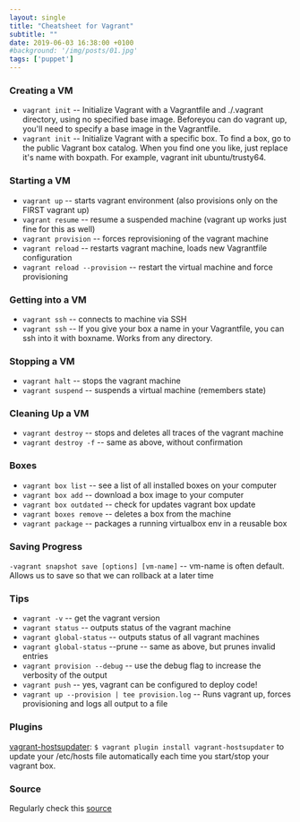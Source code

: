 ```yaml
---
layout: single
title: "Cheatsheet for Vagrant"
subtitle: ""
date: 2019-06-03 16:38:00 +0100
#background: '/img/posts/01.jpg'
tags: ['puppet']
---
```




### Creating a VM
* ``vagrant init`` -- Initialize Vagrant with a Vagrantfile and ./.vagrant directory, using no specified base image. Beforeyou can do vagrant up, you'll need to specify a base image in the Vagrantfile.
* ``vagrant init`` -- Initialize Vagrant with a specific box. To find a box, go to the public Vagrant box catalog. When you find one you like, just replace it's name with boxpath. For example, vagrant init ubuntu/trusty64.


### Starting a VM
* ``vagrant up`` -- starts vagrant environment (also provisions only on the FIRST vagrant up)
* ``vagrant resume`` -- resume a suspended machine (vagrant up works just fine for this as well)
* ``vagrant provision`` -- forces reprovisioning of the vagrant machine
* ``vagrant reload`` -- restarts vagrant machine, loads new Vagrantfile configuration
* ``vagrant reload --provision`` -- restart the virtual machine and force provisioning


### Getting into a VM
* ``vagrant ssh`` -- connects to machine via SSH
* ``vagrant ssh`` -- If you give your box a name in your Vagrantfile, you can ssh into it with boxname. Works from any directory.


### Stopping a VM
* ``vagrant halt`` -- stops the vagrant machine
* ``vagrant suspend`` -- suspends a virtual machine (remembers state)


### Cleaning Up a VM
* ``vagrant destroy`` -- stops and deletes all traces of the vagrant machine
* ``vagrant destroy -f`` -- same as above, without confirmation


### Boxes
* ``vagrant box list`` -- see a list of all installed boxes on your computer
* ``vagrant box add`` -- download a box image to your computer
* ``vagrant box outdated`` -- check for updates vagrant box update
* ``vagrant boxes remove`` -- deletes a box from the machine
* ``vagrant package`` -- packages a running virtualbox env in a reusable box


### Saving Progress

``-vagrant snapshot save [options] [vm-name]`` -- vm-name is often default. Allows us to save so that we can rollback at a later time



### Tips
* ``vagrant -v`` -- get the vagrant version
* ``vagrant status`` -- outputs status of the vagrant machine
* ``vagrant global-status`` -- outputs status of all vagrant machines
* ``vagrant global-status`` --prune -- same as above, but prunes invalid entries
* ``vagrant provision --debug`` -- use the debug flag to increase the verbosity of the output
* ``vagrant push`` -- yes, vagrant can be configured to deploy code!
* ``vagrant up --provision | tee provision.log`` -- Runs vagrant up, forces provisioning and logs all output to a file


### Plugins
[vagrant-hostsupdater](https://github.com/cogitatio/vagrant-hostsupdater): ``$ vagrant plugin install vagrant-hostsupdater`` to update your /etc/hosts file automatically each time you start/stop your vagrant box.

### Source 
Regularly check this [source](https://gist.github.com/wpscholar/a49594e2e2b918f4d0c4)